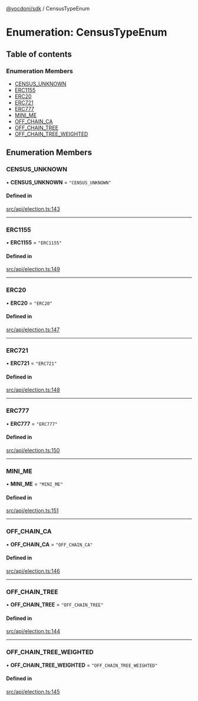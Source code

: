 [@vocdoni/sdk](/sdk) / CensusTypeEnum

# Enumeration: CensusTypeEnum

## Table of contents

### Enumeration Members

- [CENSUS\_UNKNOWN](CensusTypeEnum.md#census_unknown)
- [ERC1155](CensusTypeEnum#erc1155)
- [ERC20](CensusTypeEnum#erc20)
- [ERC721](CensusTypeEnum#erc721)
- [ERC777](CensusTypeEnum#erc777)
- [MINI\_ME](CensusTypeEnum.md#mini_me)
- [OFF\_CHAIN\_CA](CensusTypeEnum.md#off_chain_ca)
- [OFF\_CHAIN\_TREE](CensusTypeEnum.md#off_chain_tree)
- [OFF\_CHAIN\_TREE\_WEIGHTED](CensusTypeEnum.md#off_chain_tree_weighted)

## Enumeration Members

### CENSUS\_UNKNOWN

• **CENSUS\_UNKNOWN** = ``"CENSUS_UNKNOWN"``

#### Defined in

[src/api/election.ts:143](https://github.com/vocdoni/vocdoni-sdk/blob/179c92b4cecfec787d968dc02b519f64ee15c5d3/src/api/election.ts#L143)

___

### ERC1155

• **ERC1155** = ``"ERC1155"``

#### Defined in

[src/api/election.ts:149](https://github.com/vocdoni/vocdoni-sdk/blob/179c92b4cecfec787d968dc02b519f64ee15c5d3/src/api/election.ts#L149)

___

### ERC20

• **ERC20** = ``"ERC20"``

#### Defined in

[src/api/election.ts:147](https://github.com/vocdoni/vocdoni-sdk/blob/179c92b4cecfec787d968dc02b519f64ee15c5d3/src/api/election.ts#L147)

___

### ERC721

• **ERC721** = ``"ERC721"``

#### Defined in

[src/api/election.ts:148](https://github.com/vocdoni/vocdoni-sdk/blob/179c92b4cecfec787d968dc02b519f64ee15c5d3/src/api/election.ts#L148)

___

### ERC777

• **ERC777** = ``"ERC777"``

#### Defined in

[src/api/election.ts:150](https://github.com/vocdoni/vocdoni-sdk/blob/179c92b4cecfec787d968dc02b519f64ee15c5d3/src/api/election.ts#L150)

___

### MINI\_ME

• **MINI\_ME** = ``"MINI_ME"``

#### Defined in

[src/api/election.ts:151](https://github.com/vocdoni/vocdoni-sdk/blob/179c92b4cecfec787d968dc02b519f64ee15c5d3/src/api/election.ts#L151)

___

### OFF\_CHAIN\_CA

• **OFF\_CHAIN\_CA** = ``"OFF_CHAIN_CA"``

#### Defined in

[src/api/election.ts:146](https://github.com/vocdoni/vocdoni-sdk/blob/179c92b4cecfec787d968dc02b519f64ee15c5d3/src/api/election.ts#L146)

___

### OFF\_CHAIN\_TREE

• **OFF\_CHAIN\_TREE** = ``"OFF_CHAIN_TREE"``

#### Defined in

[src/api/election.ts:144](https://github.com/vocdoni/vocdoni-sdk/blob/179c92b4cecfec787d968dc02b519f64ee15c5d3/src/api/election.ts#L144)

___

### OFF\_CHAIN\_TREE\_WEIGHTED

• **OFF\_CHAIN\_TREE\_WEIGHTED** = ``"OFF_CHAIN_TREE_WEIGHTED"``

#### Defined in

[src/api/election.ts:145](https://github.com/vocdoni/vocdoni-sdk/blob/179c92b4cecfec787d968dc02b519f64ee15c5d3/src/api/election.ts#L145)
